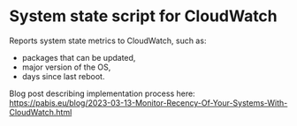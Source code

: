 System state script for CloudWatch
==================================
Reports system state metrics to CloudWatch, such as:

* packages that can be updated,
* major version of the OS,
* days since last reboot.

Blog post describing implementation process here:
https://pabis.eu/blog/2023-03-13-Monitor-Recency-Of-Your-Systems-With-CloudWatch.html